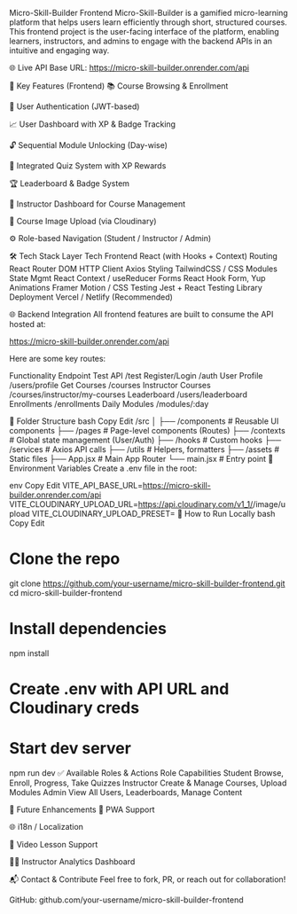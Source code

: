  Micro-Skill-Builder Frontend
Micro-Skill-Builder is a gamified micro-learning platform that helps users learn efficiently through short, structured courses. This frontend project is the user-facing interface of the platform, enabling learners, instructors, and admins to engage with the backend APIs in an intuitive and engaging way.

🌐 Live API Base URL: https://micro-skill-builder.onrender.com/api

🚀 Key Features (Frontend)
📚 Course Browsing & Enrollment

🔐 User Authentication (JWT-based)

📈 User Dashboard with XP & Badge Tracking

🔓 Sequential Module Unlocking (Day-wise)

🧠 Integrated Quiz System with XP Rewards

🏆 Leaderboard & Badge System

🎨 Instructor Dashboard for Course Management

📂 Course Image Upload (via Cloudinary)

⚙️ Role-based Navigation (Student / Instructor / Admin)

🛠️ Tech Stack
Layer	Tech
Frontend	React (with Hooks + Context)
Routing	React Router DOM
HTTP Client	Axios
Styling	TailwindCSS / CSS Modules
State Mgmt	React Context / useReducer
Forms	React Hook Form, Yup
Animations	Framer Motion / CSS
Testing	Jest + React Testing Library
Deployment	Vercel / Netlify (Recommended)

🌐 Backend Integration
All frontend features are built to consume the API hosted at:

https://micro-skill-builder.onrender.com/api

Here are some key routes:

Functionality	Endpoint
Test API	/test
Register/Login	/auth
User Profile	/users/profile
Get Courses	/courses
Instructor Courses	/courses/instructor/my-courses
Leaderboard	/users/leaderboard
Enrollments	/enrollments
Daily Modules	/modules/:day

📁 Folder Structure
bash
Copy
Edit
/src
│
├── /components       # Reusable UI components
├── /pages            # Page-level components (Routes)
├── /contexts         # Global state management (User/Auth)
├── /hooks            # Custom hooks
├── /services         # Axios API calls
├── /utils            # Helpers, formatters
├── /assets           # Static files
├── App.jsx           # Main App Router
└── main.jsx          # Entry point
🔧 Environment Variables
Create a .env file in the root:

env
Copy
Edit
VITE_API_BASE_URL=https://micro-skill-builder.onrender.com/api
VITE_CLOUDINARY_UPLOAD_URL=https://api.cloudinary.com/v1_1/<your-cloud-name>/image/upload
VITE_CLOUDINARY_UPLOAD_PRESET=<your-preset>
🧪 How to Run Locally
bash
Copy
Edit
# Clone the repo
git clone https://github.com/your-username/micro-skill-builder-frontend.git
cd micro-skill-builder-frontend

# Install dependencies
npm install

# Create .env with API URL and Cloudinary creds

# Start dev server
npm run dev
✅ Available Roles & Actions
Role	Capabilities
Student	Browse, Enroll, Progress, Take Quizzes
Instructor	Create & Manage Courses, Upload Modules
Admin	View All Users, Leaderboards, Manage Content

📌 Future Enhancements
📱 PWA Support

🌐 i18n / Localization

🎥 Video Lesson Support

🧑‍🏫 Instructor Analytics Dashboard

📬 Contact & Contribute
Feel free to fork, PR, or reach out for collaboration!

GitHub: github.com/your-username/micro-skill-builder-frontend

